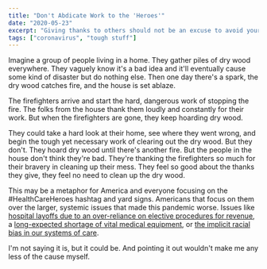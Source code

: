 ```yaml
---
title: "Don't Abdicate Work to the 'Heroes'"
date: "2020-05-23"
excerpt: "Giving thanks to others should not be an excuse to avoid your share of work in a pandemic."
tags: ["coronavirus", "tough stuff"]
---
```


Imagine a group of people living in a home. They gather piles of dry wood everywhere. They vaguely know it's a bad idea and it'll eventually cause some kind of disaster but do nothing else. Then one day there's a spark, the dry wood catches fire, and the house is set ablaze.

The firefighters arrive and start the hard, dangerous work of stopping the fire. The folks from the house thank them loudly and constantly for their work. But when the firefighters are gone, they keep hoarding dry wood.

They could take a hard look at their home, see where they went wrong, and begin the tough yet necessary work of clearing out the dry wood. But they don't. They hoard dry wood until there's another fire. But the people in the house don't think they're bad. They're thanking the firefighters so much for their bravery in cleaning up their mess. They feel so good about the thanks they give, they feel no need to clean up the dry wood.

This may be a metaphor for America and everyone focusing on the #HealthCareHeroes hashtag and yard signs. Americans that focus on them over the larger, systemic issues that made this pandemic worse. Issues like [hospital layoffs due to an over-reliance on elective procedures for revenue](https://www.notion.so/maxantonucci/Disliking-Thanks-Heroes-signs-b2c57ef085ed4fbabf51b5bb44e74c3a#d1c61723a3d54ca7afcf9753c384cc71), a [long-expected shortage of vital medical equipment](https://www.notion.so/maxantonucci/Disliking-Thanks-Heroes-signs-b2c57ef085ed4fbabf51b5bb44e74c3a#fc397772859d4d798b3d47b016603467), or [the implicit racial bias in our systems of care](https://www.washingtonpost.com/politics/2020/04/10/4-reasons-coronavirus-is-hitting-black-communities-so-hard/).

I'm not saying it is, but it could be. And pointing it out wouldn't make me any less of the cause myself.
